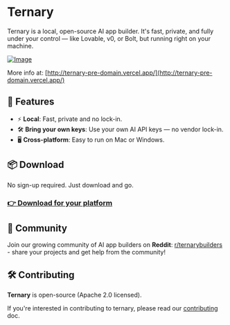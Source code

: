# Ternary

Ternary is a local, open-source AI app builder. It's fast, private, and fully under your control — like Lovable, v0, or Bolt, but running right on your machine.

[![Image](https://github.com/user-attachments/assets/f6c83dfc-6ffd-4d32-93dd-4b9c46d17790)](http://ternary-pre-domain.vercel.app/)

More info at: [http://ternary-pre-domain.vercel.app/](http://ternary-pre-domain.vercel.app/)

## 🚀 Features

- ⚡️ **Local**: Fast, private and no lock-in.
- 🛠 **Bring your own keys**: Use your own AI API keys — no vendor lock-in.
- 🖥️ **Cross-platform**: Easy to run on Mac or Windows.

## 📦 Download

No sign-up required. Just download and go.

### [👉 Download for your platform](https://ternary-pre-domain.vercel.app/#download)

## 🤝 Community

Join our growing community of AI app builders on **Reddit**: [r/ternarybuilders](https://www.reddit.com/r/ternarybuilders/) - share your projects and get help from the community!

## 🛠️ Contributing

**Ternary** is open-source (Apache 2.0 licensed).

If you're interested in contributing to ternary, please read our [contributing](./CONTRIBUTING.md) doc.
